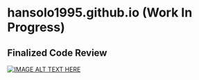# hansolo1995.github.io (Work In Progress)

## Finalized Code Review
[![IMAGE ALT TEXT HERE](https://img.youtube.com/vi/j_bJwbsMZYc/0.jpg)](https://www.youtube.com/watch?v=j_bJwbsMZYc)
